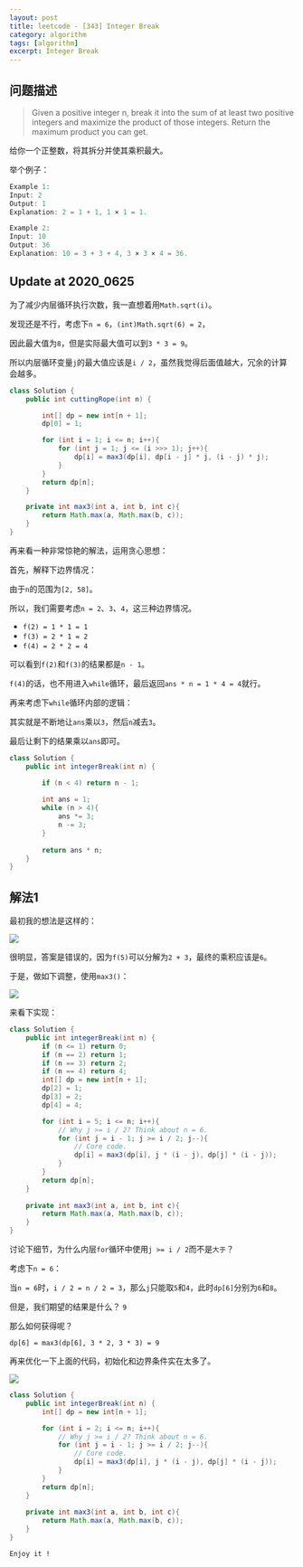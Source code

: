 ```yaml
---
layout: post
title: leetcode - [343] Integer Break
category: algorithm
tags: [algorithm]
excerpt: Integer Break
---
```


## 问题描述  

> Given a positive integer n, break it into the sum of at least two positive integers and maximize the product of those integers. Return the maximum product you can get.  

给你一个正整数，将其拆分并使其乘积最大。  



举个例子：  

``` java
Example 1:
Input: 2
Output: 1
Explanation: 2 = 1 + 1, 1 × 1 = 1.

Example 2:
Input: 10
Output: 36
Explanation: 10 = 3 + 3 + 4, 3 × 3 × 4 = 36.
```


## Update at 2020_0625  

为了减少内层循环执行次数，我一直想着用`Math.sqrt(i)`。  

发现还是不行，考虑下`n = 6`，`(int)Math.sqrt(6) = 2`，  

因此最大值为`8`，但是实际最大值可以到`3 * 3 = 9`。  

所以内层循环变量`j`的最大值应该是`i / 2`，虽然我觉得后面值越大，冗余的计算会越多。  

``` java
class Solution {
    public int cuttingRope(int n) {

        int[] dp = new int[n + 1];
        dp[0] = 1;

        for (int i = 1; i <= n; i++){
            for (int j = 1; j <= (i >>> 1); j++){
                dp[i] = max3(dp[i], dp[i - j] * j, (i - j) * j);
            }
        }
        return dp[n];
    }

    private int max3(int a, int b, int c){
        return Math.max(a, Math.max(b, c));
    }
}
```

再来看一种非常惊艳的解法，运用贪心思想：  

首先，解释下边界情况：  

由于`n`的范围为`[2, 58]`。  

所以，我们需要考虑`n = 2`、`3`、`4`，这三种边界情况。  

- `f(2) = 1 * 1 = 1`  
- `f(3) = 2 * 1 = 2`  
- `f(4) = 2 * 2 = 4`    

可以看到`f(2)`和`f(3)`的结果都是`n - 1`。  

`f(4)`的话，也不用进入`while`循环，最后返回`ans * n = 1 * 4 = 4`就行。  

再来考虑下`while`循环内部的逻辑：  

其实就是不断地让`ans`乘以`3`，然后`n`减去`3`。  

最后让剩下的结果乘以`ans`即可。  

``` java
class Solution {
    public int integerBreak(int n) {

        if (n < 4) return n - 1;
        
        int ans = 1;
        while (n > 4){
            ans *= 3;
            n -= 3;
        }
        
        return ans * n;
    }
}
```


## 解法1  

最初我的想法是这样的：  

![](https://yyc-images.oss-cn-beijing.aliyuncs.com/leetcode_343_using_dp_not_work.png)  

很明显，答案是错误的，因为`f(5)`可以分解为`2 + 3`，最终的乘积应该是`6`。  

于是，做如下调整，使用`max3()`：  


![](https://yyc-images.oss-cn-beijing.aliyuncs.com/leetcode_343_using_dp_1.png)  


来看下实现：  


``` java
class Solution {
    public int integerBreak(int n) {
        if (n <= 1) return 0;
        if (n == 2) return 1;
        if (n == 3) return 2;
        if (n == 4) return 4;
        int[] dp = new int[n + 1];
        dp[2] = 1;
        dp[3] = 2;
        dp[4] = 4;

        for (int i = 5; i <= n; i++){
            // Why j >= i / 2? Think about n = 6.
            for (int j = i - 1; j >= i / 2; j--){
                // Core code.
                dp[i] = max3(dp[i], j * (i - j), dp[j] * (i - j));
            }
        }
        return dp[n];
    }
    
    private int max3(int a, int b, int c){
        return Math.max(a, Math.max(b, c));
    }
}
```

讨论下细节，为什么内层`for`循环中使用`j >= i / 2`而不是`大于`？  

考虑下`n = 6`： 

当`n = 6`时，`i / 2 = n / 2 = 3`，那么`j`只能取`5`和`4`，此时`dp[6]`分别为`6`和`8`。  

但是，我们期望的结果是什么？ `9`  

那么如何获得呢？  


`dp[6] = max3(dp[6], 3 * 2, 3 * 3) = 9`  


再来优化一下上面的代码，初始化和边界条件实在太多了。  

![](https://yyc-images.oss-cn-beijing.aliyuncs.com/leetcode_343_using_dp_2.png)  

``` java
class Solution {
    public int integerBreak(int n) {
        int[] dp = new int[n + 1];

        for (int i = 2; i <= n; i++){
            // Why j >= i / 2? Think about n = 6.
            for (int j = i - 1; j >= i / 2; j--){
                // Core code.
                dp[i] = max3(dp[i], j * (i - j), dp[j] * (i - j));
            }
        }
        return dp[n];
    }
    
    private int max3(int a, int b, int c){
        return Math.max(a, Math.max(b, c));
    }
}
```

`Enjoy it ! `